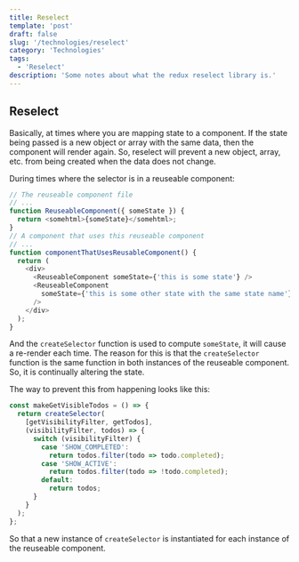 ```yaml
---
title: Reselect
template: 'post'
draft: false
slug: '/technologies/reselect'
category: 'Technologies'
tags:
  - 'Reselect'
description: 'Some notes about what the redux reselect library is.'
---
```


## Reselect

Basically, at times where you are mapping state to a component. If the state being passed is a new object or array with the same data, then the component will render again. So, reselect will prevent a new object, array, etc. from being created when the data does not change.

During times where the selector is in a reuseable component:

```js
// The reuseable component file
// ...
function ReuseableComponent({ someState }) {
  return <somehtml>{someState}</somehtml>;
}
// A component that uses this reuseable component
// ...
function componentThatUsesReusableComponent() {
  return (
    <div>
      <ReuseableComponent someState={'this is some state'} />
      <ReuseableComponent
        someState={'this is some other state with the same state name'}
      />
    </div>
  );
}
```

And the `createSelector` function is used to compute `someState`, it will cause a re-render each time. The reason for this is that the `createSelector` function is the same function in both instances of the reuseable component. So, it is continually altering the state.

The way to prevent this from happening looks like this:

```js
const makeGetVisibleTodos = () => {
  return createSelector(
    [getVisibilityFilter, getTodos],
    (visibilityFilter, todos) => {
      switch (visibilityFilter) {
        case 'SHOW_COMPLETED':
          return todos.filter(todo => todo.completed);
        case 'SHOW_ACTIVE':
          return todos.filter(todo => !todo.completed);
        default:
          return todos;
      }
    }
  );
};
```

So that a new instance of `createSelector` is instantiated for each instance of the reuseable component.
